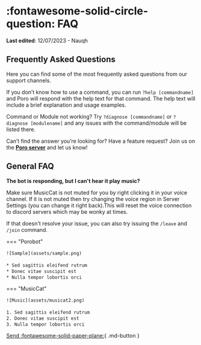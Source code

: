 # :fontawesome-solid-circle-question: FAQ

**Last edited**: 12/07/2023 - Nauqh


## Frequently Asked Questions

Here you can find some of the most frequently asked questions from our support channels.

If you don’t know how to use a command, you can run `?help [commandname]` and Poro will respond with the help text for that command. The help text will include a brief explanation and usage examples.

Command or Module not working? Try `?diagnose [commandname]` or `?diagnose [modulename]` and any issues with the command/module will be listed there.

Can’t find the answer you’re looking for? Have a feature request? Join us on the **[Poro server]()** and let us know!

## General FAQ
<!-- **I’m new to Poro. Where do I start?**

- If you haven’t already, invite Dyno at dyno.gg/invite.
- You will be redirected to your server’s dashboard. You can configure most modules and settings here as well as view logs for your server.
- To get to your server’s dashboard, go to dyno.gg/account, login if necessary, and select your server from the list.
- To view a list of Dyno’s commands, go to dyno.gg/docs/commands.
- To view documentation for all of Dyno’s features, check out dyno.gg/docs.
- To watch the many visual guides on our YouTube channel, visit youtube.com/c/How2Dyno -->

**The bot is responding, but I can't hear it play music?**

Make sure MusicCat is not muted for you by right clicking it in your voice channel. If it is not muted then try changing the voice region in Server Settings (you can change it right back).This will reset the voice connection to discord servers which may be wonky at times.

If that doesn't resolve your issue, you can also try issuing the `/leave` and `/join` command.

=== "Porobot"

    ![Sample](assets/sample.png)

    * Sed sagittis eleifend rutrum
    * Donec vitae suscipit est
    * Nulla tempor lobortis orci

=== "MusicCat"

    ![Music](assets/musicat2.png)

    1. Sed sagittis eleifend rutrum
    2. Donec vitae suscipit est
    3. Nulla tempor lobortis orci

[Send :fontawesome-solid-paper-plane:](#){ .md-button }
